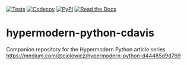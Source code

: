 [![Tests](https://github.com/cvdavis3/hypermodern-python/workflows/Tests/badge.svg)](https://github.com/cvdavis3/hypermodern-python-cdavis/actions?workflow=Tests)
[![Codecov](https://codecov.io/gh/cvdavis3/hypermodern-python-cdavis/branch/master/graph/badge.svg)](https://codecov.io/gh/cvdavis3/hypermodern-python-cdavis)
[![PyPI](https://img.shields.io/pypi/v/hypermodern-python-cdavis.svg)](https://pypi.org/project/hypermodern-python-cdavis/)
[![Read the Docs](https://readthedocs.org/projects/hypermodern-python-cdavis/badge/)](https://hypermodern-python-cdavis.readthedocs.io/)

# hypermodern-python-cdavis

Companion repository for the Hypermodern Python article series<br>
https://medium.com/@cjolowicz/hypermodern-python-d44485d9d769
